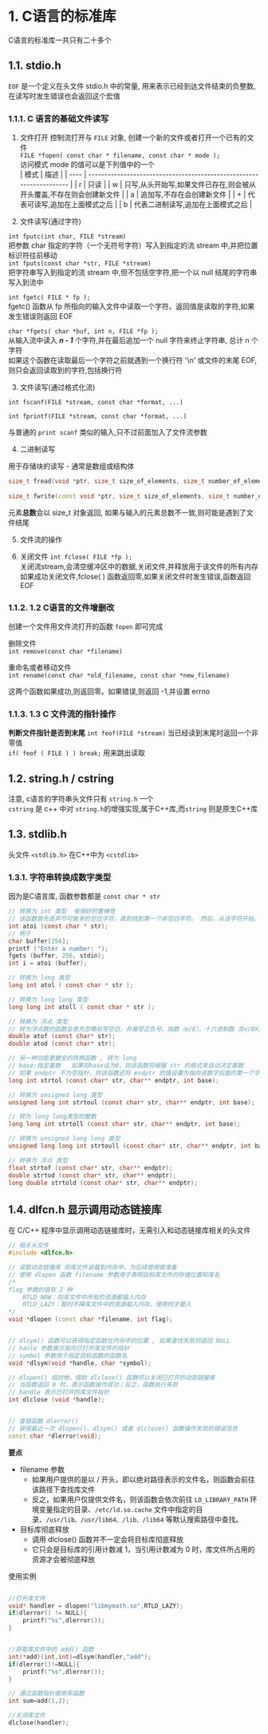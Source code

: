 # 1. C语言的标准库
C语言的标准库一共只有二十多个
## 1.1. stdio.h 

`EOF` 是一个定义在头文件 stdio.h 中的常量, 用来表示已经到达文件结束的负整数,在读写时发生错误也会返回这个宏值  

### 1.1.1. C 语言的基础文件读写

1. 文件打开
控制流打开与 `FILE` 对象, 创建一个新的文件或者打开一个已有的文件  
`FILE *fopen( const char * filename, const char * mode );`  
访问模式 mode 的值可以是下列值中的一个  
| 模式 | 描述                                                                 |
| ---- | -------------------------------------------------------------------- |
| r    | 只读                                                                 |
| w    | 只写,从头开始写,如果文件已存在,则会被从开头覆盖,不存在则会创建新文件 |
| a    | 追加写,不存在会创建新文件                                            |
| +    | 代表可读写,追加在上面模式之后                                        |
| b    | 代表二进制读写,追加在上面模式之后                                    |

2. 文件读写(通过字符)

`int fputc(int char, FILE *stream)`  
把参数 char 指定的字符（一个无符号字符）写入到指定的流 stream 中,并把位置标识符往前移动  
`int fputs(const char *str, FILE *stream)`  
把字符串写入到指定的流 stream 中,但不包括空字符,把一个以 null 结尾的字符串写入到流中  

`int fgetc( FILE * fp );`  
fgetc() 函数从 fp 所指向的输入文件中读取一个字符。返回值是读取的字符,如果发生错误则返回 EOF

`char *fgets( char *buf, int n, FILE *fp );`   
从输入流中读入 ***n - 1*** 个字符,并在最后追加一个 null 字符来终止字符串, 总计 n 个字符  
如果这个函数在读取最后一个字符之前就遇到一个换行符 '\n' 或文件的末尾 EOF,则只会返回读取到的字符,包括换行符

3. 文件读写(通过格式化流)

`int fscanf(FILE *stream, const char *format, ...)`  

`int fprintf(FILE *stream, const char *format, ...)`

与普通的 `print scanf` 类似的输入,只不过前面加入了文件流参数  


4. 二进制读写

用于存储块的读写 - 通常是数组或结构体
```cpp
size_t fread(void *ptr, size_t size_of_elements, size_t number_of_elements, FILE *a_file);
              
size_t fwrite(const void *ptr, size_t size_of_elements, size_t number_of_elements, FILE *a_file);
```
元素**总数**会以 size_t 对象返回, 如果与输入的元素总数不一致,则可能是遇到了文件结尾  

5. 文件流的操作


6. 关闭文件
`int fclose( FILE *fp );`    
关闭流stream,会清空缓冲区中的数据,关闭文件,并释放用于该文件的所有内存  
如果成功关闭文件,fclose( ) 函数返回零,如果关闭文件时发生错误,函数返回 EOF

### 1.1.2. 1.2 C语言的文件增删改

创建一个文件用文件流打开的函数 `fopen` 即可完成

删除文件  
`int remove(const char *filename)`  

重命名或者移动文件  
`int rename(const char *old_filename, const char *new_filename)`  

这两个函数如果成功,则返回零。如果错误,则返回 -1,并设置 errno  

### 1.1.3. 1.3 C 文件流的指针操作

**判断文件指针是否到末尾**
`int feof(FILE *stream)`  当已经读到末尾时返回一个非零值  
`if( feof ( FILE ) ) break;`  用来跳出读取  




## 1.2. string.h / cstring

注意, c语言的字符串头文件只有 `string.h` 一个  
`cstring` 是 c++ 中对 `string.h`的增强实现,属于C++库,而`string` 则是原生C++库

## 1.3. stdlib.h

头文件 `<stdlib.h>` 在C++中为 `<cstdlib>`  

### 1.3.1. 字符串转换成数字类型

因为是C语言库, 函数参数都是 `const char * str`  

```c
// 转换为 int 类型  有很好的鲁棒性
// 该函数首先丢弃尽可能多的空白字符，直到找到第一个非空白字符。 然后，从该字符开始，接受可选的正负号，后跟尽可能多的基数为10的数字，并将它们解释为数值。
int atoi (const char * str);
// 例子
char buffer[256];
printf ("Enter a number: ");
fgets (buffer, 256, stdin);
int i = atoi (buffer);

// 转换为 long 类型
long int atol ( const char * str );

// 转换为 long long 类型
long long int atoll ( const char * str );

// 转换为 浮点 类型
// 转为浮点数的函数会首先忽略前导空白，并接受正负号、指数（e/E）、十六进制数（0x/0X开头）。
double atof (const char* str);
double atod (const char* str);

// 另一种功能更健全的转换函数 , 转为 long   
// base:指定基数   如果将base设为0，则该函数将根据 str 的格式来自动决定基数
// 如果 endptr 不为空指针，则该函数还将 endptr 的值设置为指向该数字后面的第一个字符. 即可以连续读入 
long int strtol (const char* str, char** endptr, int base);

// 转换为 unsigned long 类型
unsigned long int strtoul (const char* str, char** endptr, int base);

// 转为 long long类型的整数
long long int strtoll (const char* str, char** endptr, int base);

// 转换为 unsigned long long 类型
unsigned long long int strtoull (const char* str, char** endptr, int base);

// 转换为 浮点 类型
float strtof (const char* str, char** endptr);
double strtod (const char* str, char** endptr);
long double strtold (const char* str, char** endptr);
```


## 1.4. dlfcn.h  显示调用动态链接库

在 C/C++ 程序中显示调用动态链接库时，无需引入和动态链接库相关的头文件  

```cpp
// 相关头文件
#include <dlfcn.h>

// 读取动态链接库 将库文件装载到内存中，为后续使用做准备
// 使用 dlopen 函数 filename 参数用于表明目标库文件的存储位置和库名
/*
flag 参数的值有 2 种
    RTLD_NOW：将库文件中所有的资源都载入内存
    RTLD_LAZY：暂时不降库文件中的资源载入内存，使用时才载入
*/
void *dlopen (const char *filename, int flag);


// dlsym() 函数可以获得指定函数在内存中的位置 , 如果查找失败则返回 NULL
// hanle 参数表示指向已打开库文件的指针
// symbol 参数用于指定目标函数的函数名
void *dlsym(void *handle, char *symbol);

// dlopen() 相对地，借助 dlclose() 函数可以关闭已打开的动态链接库
// 当函数返回 0 时，表示函数操作成功；反之，函数执行失败
// handle 表示已打开的库文件指针
int dlclose (void *handle);


// 查错函数 dlerror() 
// 获得最近一次 dlopen()、dlsym() 或者 dlclose() 函数操作失败的错误信息
const char *dlerror(void);
```
**要点**
* filename 参数
  * 如果用户提供的是以 / 开头，即以绝对路径表示的文件名，则函数会前往该路径下查找库文件
  * 反之，如果用户仅提供文件名，则该函数会依次前往 `LD_LIBRARY_PATH` 环境变量指定的目录、`/etc/ld.so.cache` 文件中指定的目录、`/usr/lib、/usr/lib64、/lib、/lib64` 等默认搜索路径中查找。
* 目标库彻底释放
  * 调用 dlclose() 函数并不一定会将目标库彻底释放
  * 它只会是目标库的引用计数减 1，当引用计数减为 0 时，库文件所占用的资源才会被彻底释放


使用实例
```cpp

//打开库文件
void* handler = dlopen("libmymath.so",RTLD_LAZY);
if(dlerror() != NULL){
    printf("%s",dlerror());
}


//获取库文件中的 add() 函数
int(*add)(int,int)=dlsym(handler,"add");
if(dlerror()!=NULL){
    printf("%s",dlerror());
}

// 通过函数指针使用库函数
int sum=add(1,2);

//关闭库文件
dlclose(handler);

```